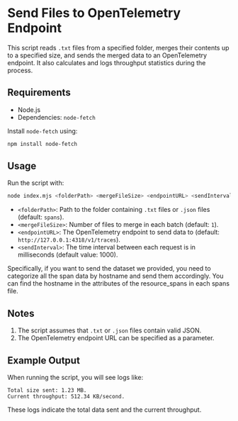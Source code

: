 # Send Files to OpenTelemetry Endpoint

This script reads `.txt` files from a specified folder, merges their contents up to a specified size, and sends the merged data to an OpenTelemetry endpoint. It also calculates and logs throughput statistics during the process.

## Requirements

- Node.js
- Dependencies: `node-fetch`

Install `node-fetch` using:
```bash
npm install node-fetch
```

## Usage

Run the script with:
```bash
node index.mjs <folderPath> <mergeFileSize> <endpointURL> <sendInterval>
```

- `<folderPath>`: Path to the folder containing `.txt` files or `.json` files (default: `spans`).
- `<mergeFileSize>`: Number of files to merge in each batch (default: `1`).
- `<endpointURL>`: The OpenTelemetry endpoint to send data to (default: `http://127.0.0.1:4318/v1/traces`).
- `<sendInterval>`: The time interval between each request is in milliseconds (default value: 1000).

Specifically, if you want to send the dataset we provided, you need to categorize all the span data by hostname and send them accordingly. You can find the hostname in the attributes of the resource_spans in each spans file.

## Notes

1. The script assumes that `.txt` or `.json` files contain valid JSON.
2. The OpenTelemetry endpoint URL can be specified as a parameter.

## Example Output

When running the script, you will see logs like:
```
Total size sent: 1.23 MB.
Current throughput: 512.34 KB/second.
```

These logs indicate the total data sent and the current throughput.
